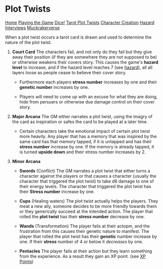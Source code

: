 # Plot Twists

[Home](index.md) [Playing the Game](intro.md) [Dice!](dice.md) [Tarot Plot Twists](plot.md) [Character Creation](character.md) [Hazard](hazard.md) [Interviews](interviews.md) [Muckrakerverse](muckrakerverse.md)

When a plot twist occurs a tarot card is drawn and used to determine the nature of the plot twist.

1. **Court Card** The characters fail, and not only do they fail but they give away their position (if they are somewhere they are not supposed to be) or otherwise weakens their covers story.  This causes the game's **hazard level** to increase, and if the hazard level reaches 7 (see [hazard](hazard.md)), all all layers loose as people cease to believe their cover story.  

    - Furthermore each players **stress number** increases by one and their **genetic number** increases by one.

    - Players will need to come up with an excuse for what they are doing, hide from persuers or otherwise due damage control on their cover story.

2. **Major Arcana** The GM either narrates a plot twist, using the imagry of the card as inspiration or safes the card to be played at a later time.

    - Certain characters take the emotional impact of certain plot twist more heavily.  Any player that has a memory that was inspired by the same card has that memory tapped, if it is untapped and has their **stress number** increase by one.  If the memory is already tapped, it is turned **upside down** and their stress number increases by 2.

3. **Minor Arcana**
    - **Swords** (Conflict) The GM narrates a plot twist that either turns a character against the players or that causes a character (usually the character that triggered the plot twist) to take d6 damage to one of their energy levels.  The character that triggered the plot twist has their **Stress number** increase by one.

    - **Cups** (Healing waters) The plot twist actually helps the players.  They meat a new ally, someone decides to be more friendly towards them or they generically succeed at the intended action.  The player that rolled the **plot twist** has their **stress number** decrease by one.

    - **Wands** (Transformation) The player fails at their actopm, and the frustration from this causes their genetic nature to manifest.  The player that rolled the plot twist has their **genetic** number increase by one.  If their **stress** number of 4 or below it *decreases* by one.

    - **Pentacles**  The player fails at their action but they learn something from the experience.  As a result they gain an XP point.  (see [XP Points](xpPoints.md))

